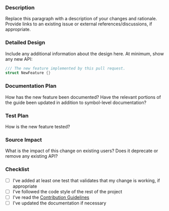 <!--
Thanks for contributing to the Swift <#swift-package-name#>!

Before you submit your request, please replace each paragraph
below with the relevant details, and complete the steps in the
checklist by placing an 'x' in each box:

- [x] I've completed this task
- [ ] This task isn't completed
-->

### Description
Replace this paragraph with a description of your changes and rationale. Provide links to an existing issue or external references/discussions, if appropriate.

### Detailed Design
Include any additional information about the design here. At minimum, show any new API:

```swift
/// The new feature implemented by this pull request.
struct NewFeature {}
```

### Documentation Plan
How has the new feature been documented? Have the relevant portions of the guide been updated in addition to symbol-level documentation?

### Test Plan
How is the new feature tested?

### Source Impact
What is the impact of this change on existing users? Does it deprecate or remove any existing API?

### Checklist
- [ ] I've added at least one test that validates that my change is working, if appropriate
- [ ] I've followed the code style of the rest of the project
- [ ] I've read the [Contribution Guidelines](https://github.com/swift-library/<#swift-package#>/blob/main/CONTRIBUTING.md)
- [ ] I've updated the documentation if necessary
